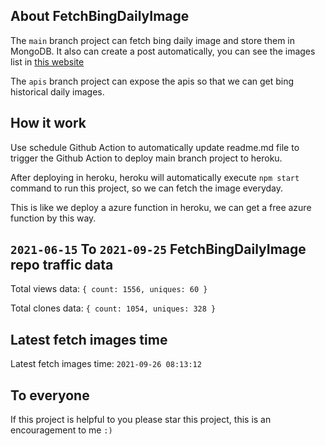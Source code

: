 ## About FetchBingDailyImage

The `main` branch project can fetch bing daily image and store them in MongoDB.
It also can create a post automatically, you can see the images list in [this website](https://oursalbum.netlify.app)

The `apis` branch project can expose the apis so that we can get bing historical daily images.

## How it work

Use schedule Github Action to automatically update readme.md file to trigger the Github Action to deploy main branch project to heroku.

After deploying in heroku, heroku will automatically execute `npm start` command to run this project, so we can fetch the image everyday.

This is like we deploy a azure function in heroku, we can get a free azure function by this way.

## `2021-06-15` To `2021-09-25` FetchBingDailyImage repo traffic data

Total views data: `{ count: 1556, uniques: 60 }`

Total clones data: `{ count: 1054, uniques: 328 }`

## Latest fetch images time

Latest fetch images time: `2021-09-26 08:13:12`

## To everyone

If this project is helpful to you please star this project, this is an encouragement to me `:)`



